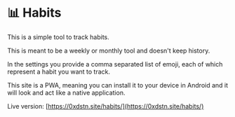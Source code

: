 # 📊 Habits

This is a simple tool to track habits.

This is meant to be a weekly or monthly tool and doesn't keep history.

In the settings you provide a comma separated list of emoji, each of which represent a habit you want to track.

This site is a PWA, meaning you can install it to your device in Android and it will look and act like a native application.

Live version: [https://0xdstn.site/habits/](https://0xdstn.site/habits/)
